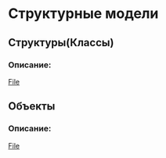 # Структурные модели

## Структуры(Классы)
### Описание:

[](./imgs/class.png) 

[File](./diagrams_raw/class.plantuml) 

## Объекты
### Описание:

[](./imgs/activity_4.png) 

[File](./diagrams_raw/activity_4.plantuml) 

